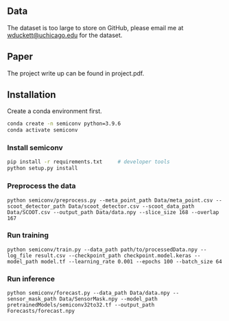 ## Data

The dataset is too large to store on GitHub, please email me at wduckett@uchicago.edu for the dataset.  

## Paper

The project write up can be found in project.pdf.

## Installation

Create a conda environment first.

```bash
conda create -n semiconv python=3.9.6
conda activate semiconv
```

### Install semiconv

```bash
pip install -r requirements.txt     # developer tools
python setup.py install
```
### Preprocess the data
```
python semiconv/preprocess.py --meta_point_path Data/meta_point.csv --scoot_detector_path Data/scoot_detector.csv --scoot_data_path Data/SCOOT.csv --output_path Data/data.npy --slice_size 168 --overlap 167
```
### Run training

```
python semiconv/train.py --data_path path/to/processedData.npy --log_file result.csv --checkpoint_path checkpoint.model.keras --model_path model.tf --learning_rate 0.001 --epochs 100 --batch_size 64
```

### Run inference

```
python semiconv/forecast.py --data_path Data/data.npy --sensor_mask_path Data/SensorMask.npy --model_path pretrainedModels/semiconv32to32.tf --output_path Forecasts/forecast.npy
```
